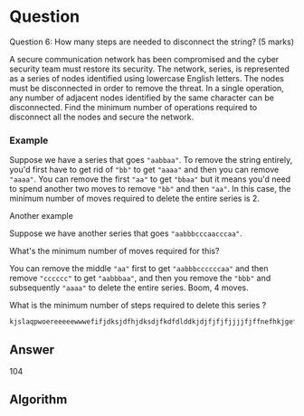 # Question

Question 6: How many steps are needed to disconnect the string? (5
marks)

A secure communication network has been compromised and the cyber security team must restore its security. The network, series, is represented as a series of nodes identified using lowercase English letters. The nodes must be disconnected in order to remove the threat. In a single operation, any number of adjacent nodes identified by the same character can be disconnected. Find the minimum number of operations required to disconnect all the nodes and secure the network.

### Example

Suppose we have a series that goes `"aabbaa"`.
To remove the string entirely, you'd first have to get rid of `"bb"` to get `"aaaa"` and then you can remove `"aaaa"`.
You can remove the first `"aa"` to get `"bbaa"` but it means you'd need to spend another two moves to remove `"bb"` and then `"aa"`.
In this case, the minimum number of moves required to delete the entire series is 2.

Another example

Suppose we have another series that goes `"aabbbcccaacccaa"`.

What's the minimum number of moves required for this?

You can remove the middle `"aa"` first to get `"aabbbccccccaa"` and then remove `"cccccc"` to get `"aabbbaa"`, and then you remove the `"bbb"` and subsequently `"aaaa"` to delete the entire series.
Boom, 4 moves.

What is the minimum number of steps required to delete this series ?

```
kjslaqpwoereeeeewwwefifjdksjdfhjdksdjfkdfdlddkjdjfjfjfjjjjfjffnefhkjgefkgjefkjgkefjekihutrieruhigtefhgbjkkkknbmssdsdsfdvneurghiueor
```

## Answer

104

## Algorithm


